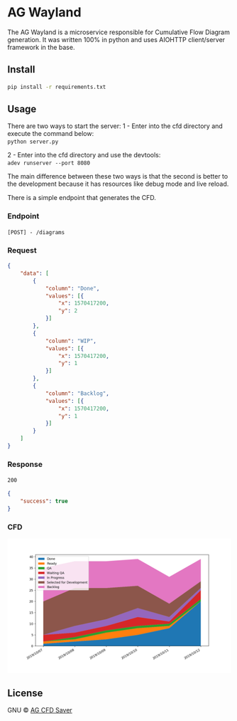 # AG Wayland
The AG Wayland is a microservice responsible for Cumulative Flow Diagram generation. It was written 100% in python and uses AIOHTTP client/server framework in the base.

## Install
```bash
pip install -r requirements.txt
```

## Usage
There are two ways to start the server:
1 - Enter into the cfd directory and execute the command below:  
`python server.py`

2 - Enter into the cfd directory and use the devtools:  
`adev runserver --port 8080`

The main difference between these two ways is that the second is better to the development because it has resources like debug mode and live reload.

There is a simple endpoint that generates the CFD.
### Endpoint
`[POST] - /diagrams`
### Request
```json
{
	"data": [
		{
			"column": "Done",
			"values": [{
				"x": 1570417200,
				"y": 2
			}]
		},
		{
			"column": "WIP",
			"values": [{
				"x": 1570417200,
				"y": 1
			}]
		},
		{
			"column": "Backlog",
			"values": [{
				"x": 1570417200,
				"y": 1
			}]
		}
	]
}
```
### Response
`200`
```json
{
    "success": true
}
```

### CFD
![](/example/cfd.png?raw=true)

## License

GNU © [AG CFD Saver](https://github.com/valentim/ag-cfd-saver)